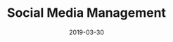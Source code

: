 ---
date: "2019-03-30"
title: "Social Media Management"
intro: "A strategic approach to social media management is essential. It's not about how many social profiles you have or how often you post, it's about creating content that your audience engages with which can help achieve your business goals."
statement: "We create, deliver and monitor engaging content tailored to your target audience"
category: "Services"
icon: 06
services: 
    - "Content marketing"
    - "Scheduling"
    - "Social advertising"
    - "Campaign optimisation"
    - "Channel optimisation"
    - "Email marketing"
    - "Graphic development"
---